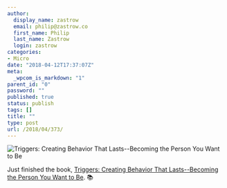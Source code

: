 ```yaml
---
author:
  display_name: zastrow
  email: philip@zastrow.co
  first_name: Philip
  last_name: Zastrow
  login: zastrow
categories:
- Micro
date: "2018-04-12T17:37:07Z"
meta:
  _wpcom_is_markdown: "1"
parent_id: "0"
password: ""
published: true
status: publish
tags: []
title: ""
type: post
url: /2018/04/373/
---
```

<p><img src="https://i.gr-assets.com/images/S/compressed.photo.goodreads.com/books/1466514315l/30688276.jpg" alt="Triggers: Creating Behavior That Lasts--Becoming the Person You Want to Be" /></p>

<p>Just finished the book, <a href="https://www.goodreads.com/review/show/2359345543?utm_medium=api&amp;utm_source=rss">Triggers: Creating Behavior That Lasts--Becoming the Person You Want to Be</a>. 📚</p>